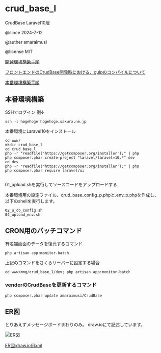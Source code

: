 # crud_base_l
CrudBase Laravel10版

@since 2024-7-12

@auther amaraimusi

@license MIT


[開発環境構築手順](doc/README_Environment2.md "開発環境構築手順")

[フロントエンドのCrudBase開発時における、gulpのコンパイルについて](doc/README_crudbase_gulp.md "フロントエンドのCrudBase開発時における、gulpのコンパイルについて")

[本番環境構築手順](doc/README_Product.md "本番環境構築手順")


## 本番環境構築

SSHでログイン 例↓

```
ssh -l hogehoge hogehoge.sakura.ne.jp
```

本番環境にLaravel10をインストール

```
cd www/
mkdir crud_base_l
cd crud_base_l
php -r "readfile('https://getcomposer.org/installer');" | php
php composer.phar create-project "laravel/laravel=10.*" dev
cd dev
php -r "readfile('https://getcomposer.org/installer');" | php
php composer.phar require laravel/ui


```


01_upload.shを実行してソースコードをアップロードする



本番環境用の設定ファイル、crud_base_config_p.phpと.env_p.phpを作成し、以下のshellを実行します。

```
02_u_cb_config.sh
04_upload_env.sh
```

## CRON用のバッチコマンド

有名猫画面のデータを復元するコマンド

```
php artisan app:monitor-batch
```

上記のコマンドをさくらサーバーに設定する場合

```
cd www/mng/crud_base_l/dev; php artisan app:monitor-batch
```

### venderのCrudBaseを更新するコマンド

```
php composer.phar update amaraimusi/CrudBase
```



## ER図

とりあえずメッセージボードまわりのみ。 draw.ioにて記述しています。


![ER図](doc/crud_base_l.drawio.svg "ER図")

 [ER図:draw.io用xml](doc/crud_base_l.drawio.xml)


